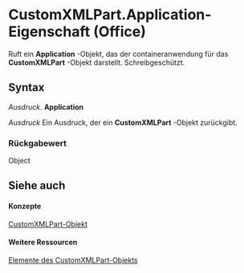 
# CustomXMLPart.Application-Eigenschaft (Office)

Ruft ein  **Application** -Objekt, das der containeranwendung für das **CustomXMLPart** -Objekt darstellt. Schreibgeschützt.


## Syntax

 _Ausdruck_. **Application**

 _Ausdruck_ Ein Ausdruck, der ein **CustomXMLPart** -Objekt zurückgibt.


### Rückgabewert

Object


## Siehe auch


#### Konzepte


[CustomXMLPart-Objekt](a4f90bac-01d6-bba4-f64b-a64e2b122cfd.md)
#### Weitere Ressourcen


[Elemente des CustomXMLPart-Objekts](http://msdn.microsoft.com/library/76fe85f4-5a35-7d12-2989-6f17a094dcdf%28Office.15%29.aspx)